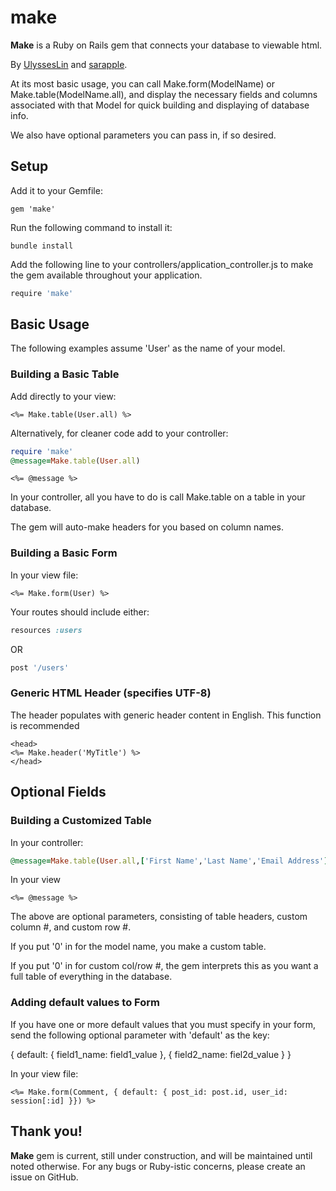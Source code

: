 # make

**Make** is a Ruby on Rails gem that connects your database to viewable html.

By [UlyssesLin](http://github.com/UlyssesLin) and [sarapple](http://github.com/sarapple).

At its most basic usage, you can call Make.form(ModelName) or Make.table(ModelName.all), and display the necessary fields and columns associated with that Model for quick building and displaying of database info. 

We also have optional parameters you can pass in, if so desired.

## Setup

Add it to your Gemfile:

```
gem 'make'
```

Run the following command to install it:

```
bundle install
``` 

Add the following line to your controllers/application_controller.js to make the gem available throughout your application.

```js
require 'make'
``` 
## Basic Usage

The following examples assume 'User' as the name of your model.

### Building a Basic Table

Add directly to your view: 

```erb
<%= Make.table(User.all) %>
```

Alternatively, for cleaner code add to your controller:

```rb
require 'make'
@message=Make.table(User.all)
```
```erb
<%= @message %>
```

In your controller, all you have to do is call Make.table on a table in your database.

The gem will auto-make headers for you based on column names.

### Building a Basic Form

In your view file:

```erb
<%= Make.form(User) %>
```

Your routes should include either:

```rb
resources :users
```
OR
```rb
post '/users'
```

### Generic HTML Header (specifies UTF-8)

The header populates with generic header content in English. This function is recommended 

```erb
<head>
<%= Make.header('MyTitle') %>
</head>
```

## Optional Fields

### Building a Customized Table

In your controller: 

```rb
@message=Make.table(User.all,['First Name','Last Name','Email Address'],0,1)
```

In your view
```erb
<%= @message %>
```
The above are optional parameters, consisting of table headers, custom column #, and custom row #.

If you put '0' in for the model name, you make a custom table.

If you put '0' in for custom col/row #, the gem interprets this as you want a full table of everything in the database.

### Adding default values to Form

If you have one or more default values that you must specify in your form, send the following optional parameter with 'default' as the key:

{ default: { field1_name: field1_value }, { field2_name: fiel2d_value } }

In your view file:

```erb
<%= Make.form(Comment, { default: { post_id: post.id, user_id: session[:id] }}) %>
```

## Thank you!

**Make** gem is current, still under construction, and will be maintained until noted otherwise. For any bugs or Ruby-istic concerns, please create an issue on GitHub. 